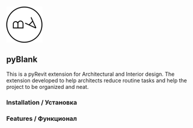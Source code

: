 ![blank logo](https://raw.githubusercontent.com/BlankArchitects/pyBlank/main/docs/static/icon.png)
## pyBlank
This is a pyRevit extension for Architectural and Interior design. The extension developed to help architects reduce routine tasks and help the project to be organized and neat.

### Installation / Установка



### Features / Функционал
